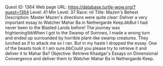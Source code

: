 Quest ID: 1364
Web page URL: https://database.turtle-wow.org/?quest=1364
Level: 41
Min Level: 37
Race: nil
Title: Mazen's Behest
Description: Master Mazen's directions were quite clear: Deliver a very important essay to Watcher Mahar Ba in Nethergarde Keep.$b$bBut I had never been to the Blasted Lands before! The journey was frightening!$b$bWhen I got to the Swamp of Sorrows, I made a wrong turn and ended up surrounded by horrible plant-like swamp creatures. They lurched as if to attack me so I ran. But in my haste I dropped the essay. One of the beasts took it I am sure.$b$bCould you please try to retrieve it and deliver it to Mahar Ba?
Objective: Retrieve Khadgar's Essays on Dimensional Convergence and deliver them to Watcher Mahar Ba in Nethergarde Keep.
